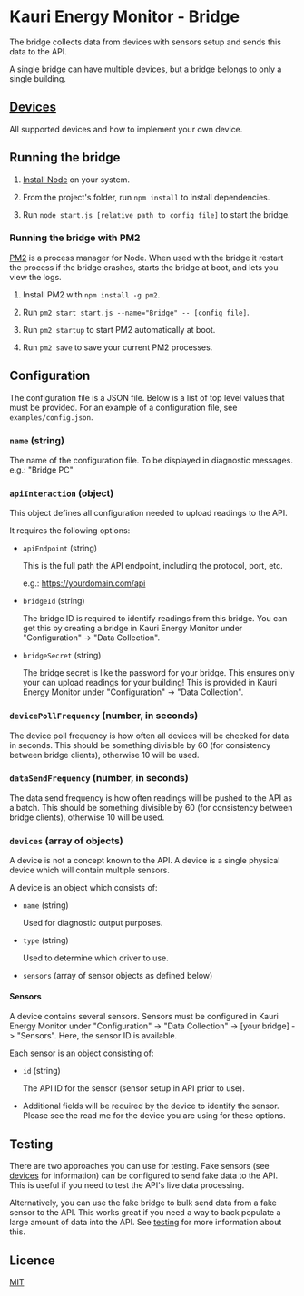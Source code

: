 # Kauri Energy Monitor - Bridge

The bridge collects data from devices with sensors setup and sends this data to the API.

A single bridge can have multiple devices, but a bridge belongs to only a single building.

## [Devices](devices)
All supported devices and how to implement your own device.

## Running the bridge
1. [Install Node](https://nodejs.org/en/download/) on your system.

2. From the project's folder, run `npm install` to install dependencies.

3. Run `node start.js [relative path to config file]` to start the bridge.

### Running the bridge with PM2
[PM2](http://pm2.keymetrics.io) is a process manager for Node. When used with the bridge it restart the process if the bridge crashes, starts the bridge at boot, and lets you view the logs.

1. Install PM2 with `npm install -g pm2`.

2. Run `pm2 start start.js --name="Bridge" -- [config file]`.

3. Run `pm2 startup` to start PM2 automatically at boot.

4. Run `pm2 save` to save your current PM2 processes.

## Configuration
The configuration file is a JSON file. Below is a list of top level values that must be provided. For an example of a configuration file, see ``examples/config.json``.

### `name` (string)
The name of the configuration file. To be displayed in diagnostic messages. e.g.: "Bridge PC"

### `apiInteraction` (object)

This object defines all configuration needed to upload readings to the API.

It requires the following options:

* `apiEndpoint` (string)

  This is the full path the API endpoint, including the protocol, port, etc.

  e.g.: https://yourdomain.com/api

* `bridgeId` (string)

  The bridge ID is required to identify readings from this bridge. You can get this by creating a bridge in Kauri Energy Monitor under "Configuration" -> "Data Collection".

* `bridgeSecret` (string)

  The bridge secret is like the password for your bridge. This ensures only your can upload readings for your building! This is provided in Kauri Energy Monitor under "Configuration" -> "Data Collection".

### `devicePollFrequency` (number, in seconds)
The device poll frequency is how often all devices will be checked for data in seconds. This should be something divisible by 60 (for consistency between bridge clients), otherwise 10 will be used.

### `dataSendFrequency` (number, in seconds)
The data send frequency is how often readings will be pushed to the API as a batch. This should be something divisible by 60 (for consistency between bridge clients), otherwise 10 will be used.

### `devices` (array of objects)
A device is not a concept known to the API. A device is a single physical device which will contain multiple sensors.

A device is an object which consists of:

* `name` (string)

  Used for diagnostic output purposes.

* `type` (string)

  Used to determine which driver to use.

* `sensors` (array of sensor objects as defined below)

#### Sensors
A device contains several sensors. Sensors must be configured in Kauri Energy Monitor under "Configuration" -> "Data Collection" -> [your bridge] -> "Sensors". Here, the sensor ID is available.

Each sensor is an object consisting of:

* `id` (string)

  The API ID for the sensor (sensor setup in API prior to use).

* Additional fields will be required by the device to identify the sensor. Please see the read me for the device you are using for these options.

## Testing
There are two approaches you can use for testing. Fake sensors (see [devices](devices) for information) can be configured to send fake data to the API. This is useful if you need to test the API's live data processing.

Alternatively, you can use the fake bridge to bulk send data from a fake sensor to the API. This works great if you need a way to back populate a large amount of data into the API. See [testing](testing) for more information about this.

## Licence
[MIT](LICENSE)
